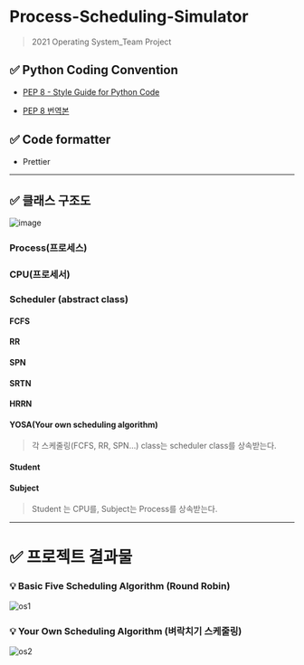 # Process-Scheduling-Simulator

> 2021 Operating System_Team Project


## ✅ Python Coding Convention

- [PEP 8 - Style Guide for Python Code](https://www.python.org/dev/peps/pep-0008/)

- [PEP 8 번역본](https://b.luavis.kr/python/python-convention)

## ✅ Code formatter

- Prettier

---

## ✅ 클래스 구조도
![image](https://user-images.githubusercontent.com/67737432/115970958-c38b1100-a580-11eb-8116-40b490b19e2f.png)


### Process(프로세스)

### CPU(프로세서)

### Scheduler (abstract class)

#### FCFS

#### RR

#### SPN

#### SRTN

#### HRRN

#### YOSA(Your own scheduling algorithm)

> 각 스케줄링(FCFS, RR, SPN...) class는 scheduler class를 상속받는다.

#### Student

#### Subject

> Student 는 CPU를, Subject는 Process를 상속받는다.

---

# ✅ 프로젝트 결과물
### 💡 Basic Five Scheduling Algorithm (Round Robin)
![os1](https://user-images.githubusercontent.com/67737432/117650389-9ae35800-b1cb-11eb-83a0-9ac5c996997d.gif)

### 💡 Your Own Scheduling Algorithm (벼락치기 스케줄링)
![os2](https://user-images.githubusercontent.com/67737432/117650468-b2badc00-b1cb-11eb-95b9-a3d29839f58f.gif)

